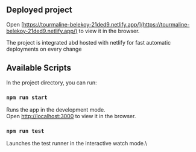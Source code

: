 ## Deployed project

Open [https://tourmaline-belekoy-21ded9.netlify.app/](https://tourmaline-belekoy-21ded9.netlify.app/) to view it in the browser.

The project is integrated abd hosted with netlify for fast automatic deployments on every change

## Available Scripts

In the project directory, you can run:

### `npm run start`

Runs the app in the development mode.\
Open [http://localhost:3000](http://localhost:3000) to view it in the browser.

### `npm run test`

Launches the test runner in the interactive watch mode.\
